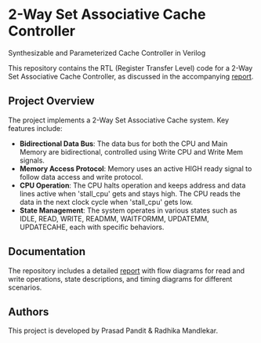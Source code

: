 # 2-Way Set Associative Cache Controller

Synthesizable and Parameterized Cache Controller in Verilog

This repository contains the RTL (Register Transfer Level) code for a 2-Way Set Associative Cache Controller, as discussed in the accompanying [report](https://github.com/prasadp4009/2-way-Set-Associative-Cache-Controller/blob/master/Report.pdf).

## Project Overview

The project implements a 2-Way Set Associative Cache system. Key features include:

- **Bidirectional Data Bus**: The data bus for both the CPU and Main Memory are bidirectional, controlled using Write CPU and Write Mem signals.
- **Memory Access Protocol**: Memory uses an active HIGH ready signal to follow data access and write protocol.
- **CPU Operation**: The CPU halts operation and keeps address and data lines active when 'stall_cpu' gets and stays high. The CPU reads the data in the next clock cycle when 'stall_cpu' gets low.
- **State Management**: The system operates in various states such as IDLE, READ, WRITE, READMM, WAITFORMM, UPDATEMM, UPDATECAHE, each with specific behaviors.

## Documentation

The repository includes a detailed [report](https://github.com/prasadp4009/2-way-Set-Associative-Cache-Controller/blob/master/Report.pdf) with flow diagrams for read and write operations, state descriptions, and timing diagrams for different scenarios.

## Authors

This project is developed by Prasad Pandit & Radhika Mandlekar.

